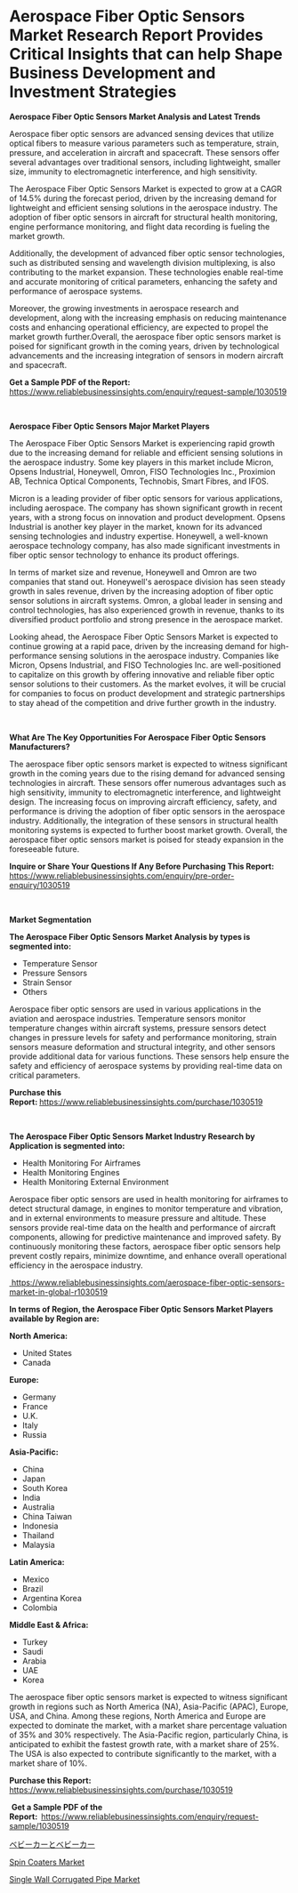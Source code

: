 <p><h1>Aerospace Fiber Optic Sensors Market Research Report Provides Critical Insights that can help Shape Business Development and Investment Strategies</h1></p><p><strong>Aerospace Fiber Optic Sensors Market Analysis and Latest Trends</strong></p>
<p><p>Aerospace fiber optic sensors are advanced sensing devices that utilize optical fibers to measure various parameters such as temperature, strain, pressure, and acceleration in aircraft and spacecraft. These sensors offer several advantages over traditional sensors, including lightweight, smaller size, immunity to electromagnetic interference, and high sensitivity.</p><p>The Aerospace Fiber Optic Sensors Market is expected to grow at a CAGR of 14.5% during the forecast period, driven by the increasing demand for lightweight and efficient sensing solutions in the aerospace industry. The adoption of fiber optic sensors in aircraft for structural health monitoring, engine performance monitoring, and flight data recording is fueling the market growth.</p><p>Additionally, the development of advanced fiber optic sensor technologies, such as distributed sensing and wavelength division multiplexing, is also contributing to the market expansion. These technologies enable real-time and accurate monitoring of critical parameters, enhancing the safety and performance of aerospace systems.</p><p>Moreover, the growing investments in aerospace research and development, along with the increasing emphasis on reducing maintenance costs and enhancing operational efficiency, are expected to propel the market growth further.Overall, the aerospace fiber optic sensors market is poised for significant growth in the coming years, driven by technological advancements and the increasing integration of sensors in modern aircraft and spacecraft.</p></p>
<p><strong>Get a Sample PDF of the Report:&nbsp;</strong> <a href="https://www.reliablebusinessinsights.com/enquiry/request-sample/1030519">https://www.reliablebusinessinsights.com/enquiry/request-sample/1030519</a></p>
<p>&nbsp;</p>
<p><strong>Aerospace Fiber Optic Sensors Major Market Players</strong></p>
<p><p>The Aerospace Fiber Optic Sensors Market is experiencing rapid growth due to the increasing demand for reliable and efficient sensing solutions in the aerospace industry. Some key players in this market include Micron, Opsens Industrial, Honeywell, Omron, FISO Technologies Inc., Proximion AB, Technica Optical Components, Technobis, Smart Fibres, and IFOS.</p><p>Micron is a leading provider of fiber optic sensors for various applications, including aerospace. The company has shown significant growth in recent years, with a strong focus on innovation and product development. Opsens Industrial is another key player in the market, known for its advanced sensing technologies and industry expertise. Honeywell, a well-known aerospace technology company, has also made significant investments in fiber optic sensor technology to enhance its product offerings.</p><p>In terms of market size and revenue, Honeywell and Omron are two companies that stand out. Honeywell's aerospace division has seen steady growth in sales revenue, driven by the increasing adoption of fiber optic sensor solutions in aircraft systems. Omron, a global leader in sensing and control technologies, has also experienced growth in revenue, thanks to its diversified product portfolio and strong presence in the aerospace market.</p><p>Looking ahead, the Aerospace Fiber Optic Sensors Market is expected to continue growing at a rapid pace, driven by the increasing demand for high-performance sensing solutions in the aerospace industry. Companies like Micron, Opsens Industrial, and FISO Technologies Inc. are well-positioned to capitalize on this growth by offering innovative and reliable fiber optic sensor solutions to their customers. As the market evolves, it will be crucial for companies to focus on product development and strategic partnerships to stay ahead of the competition and drive further growth in the industry.</p></p>
<p>&nbsp;</p>
<p><strong>What Are The Key Opportunities For Aerospace Fiber Optic Sensors Manufacturers?</strong></p>
<p><p>The aerospace fiber optic sensors market is expected to witness significant growth in the coming years due to the rising demand for advanced sensing technologies in aircraft. These sensors offer numerous advantages such as high sensitivity, immunity to electromagnetic interference, and lightweight design. The increasing focus on improving aircraft efficiency, safety, and performance is driving the adoption of fiber optic sensors in the aerospace industry. Additionally, the integration of these sensors in structural health monitoring systems is expected to further boost market growth. Overall, the aerospace fiber optic sensors market is poised for steady expansion in the foreseeable future.</p></p>
<p><strong>Inquire or Share Your Questions If Any Before Purchasing This Report:</strong> <a href="https://www.reliablebusinessinsights.com/enquiry/pre-order-enquiry/1030519">https://www.reliablebusinessinsights.com/enquiry/pre-order-enquiry/1030519</a></p>
<p>&nbsp;</p>
<p><strong>Market Segmentation</strong></p>
<p><strong>The Aerospace Fiber Optic Sensors Market Analysis by types is segmented into:</strong></p>
<p><ul><li>Temperature Sensor</li><li>Pressure Sensors</li><li>Strain Sensor</li><li>Others</li></ul></p>
<p><p>Aerospace fiber optic sensors are used in various applications in the aviation and aerospace industries. Temperature sensors monitor temperature changes within aircraft systems, pressure sensors detect changes in pressure levels for safety and performance monitoring, strain sensors measure deformation and structural integrity, and other sensors provide additional data for various functions. These sensors help ensure the safety and efficiency of aerospace systems by providing real-time data on critical parameters.</p></p>
<p><strong>Purchase this Report:&nbsp;</strong><a href="https://www.reliablebusinessinsights.com/purchase/1030519">https://www.reliablebusinessinsights.com/purchase/1030519</a></p>
<p>&nbsp;</p>
<p><strong>The Aerospace Fiber Optic Sensors Market Industry Research by Application is segmented into:</strong></p>
<p><ul><li>Health Monitoring For Airframes</li><li>Health Monitoring Engines</li><li>Health Monitoring External Environment</li></ul></p>
<p><p>Aerospace fiber optic sensors are used in health monitoring for airframes to detect structural damage, in engines to monitor temperature and vibration, and in external environments to measure pressure and altitude. These sensors provide real-time data on the health and performance of aircraft components, allowing for predictive maintenance and improved safety. By continuously monitoring these factors, aerospace fiber optic sensors help prevent costly repairs, minimize downtime, and enhance overall operational efficiency in the aerospace industry.</p></p>
<p><a href="https://www.reliablebusinessinsights.com/aerospace-fiber-optic-sensors-market-in-global-r1030519">&nbsp;https://www.reliablebusinessinsights.com/aerospace-fiber-optic-sensors-market-in-global-r1030519</a></p>
<p><strong>In terms of Region, the Aerospace Fiber Optic Sensors Market Players available by Region are:</strong></p>
<p>
    <p> <strong> North America: </strong>
        <ul>
            <li>United States</li>
            <li>Canada</li>
        </ul>
        </p> 
    <p> <strong> Europe: </strong>
        <ul>
            <li>Germany</li>
            <li>France</li>
            <li>U.K.</li>
            <li>Italy</li>
            <li>Russia</li>
        </ul>
        </p> 
    <p> <strong> Asia-Pacific: </strong>
        <ul>
            <li>China</li>
            <li>Japan</li>
            <li>South Korea</li>
            <li>India</li>
            <li>Australia</li>
            <li>China Taiwan</li>
            <li>Indonesia</li>
            <li>Thailand</li>
            <li>Malaysia</li>
        </ul>
        </p> 
    <p> <strong> Latin America: </strong>
        <ul>
            <li>Mexico</li>
            <li>Brazil</li>
            <li>Argentina Korea</li>
            <li>Colombia</li>
        </ul>
        </p> 
    <p> <strong> Middle East & Africa: </strong>
        <ul>
            <li>Turkey</li>
            <li>Saudi</li>
            <li>Arabia</li>
            <li>UAE</li>
            <li>Korea</li>
        </ul>
    </p>
    </p>
<p><p>The aerospace fiber optic sensors market is expected to witness significant growth in regions such as North America (NA), Asia-Pacific (APAC), Europe, USA, and China. Among these regions, North America and Europe are expected to dominate the market, with a market share percentage valuation of 35% and 30% respectively. The Asia-Pacific region, particularly China, is anticipated to exhibit the fastest growth rate, with a market share of 25%. The USA is also expected to contribute significantly to the market, with a market share of 10%.</p></p>
<p><strong>Purchase this Report: </strong><a href="https://www.reliablebusinessinsights.com/purchase/1030519">https://www.reliablebusinessinsights.com/purchase/1030519</a></p>
<p>&nbsp;<strong>Get a Sample PDF of the Report:&nbsp;&nbsp;</strong><a href="https://www.reliablebusinessinsights.com/enquiry/request-sample/1030519">https://www.reliablebusinessinsights.com/enquiry/request-sample/1030519</a></p>
<p><strong></strong></p>
<p><p><a href="https://github.com/MacyOrn/Market-Research-Report-List-1/blob/main/698749685132.md">ベビーカーとベビーカー</a></p><p><a href="https://www.linkedin.com/pulse/spin-coaters-market-report-reveals-latest-trends-growth-havse">Spin Coaters Market</a></p><p><a href="https://view.publitas.com/reportprime-1/single-wall-corrugated-pipe-market-report-reveals-the-latest-trends-and-growth-opportunities-of-this-market/">Single Wall Corrugated Pipe Market</a></p></p>